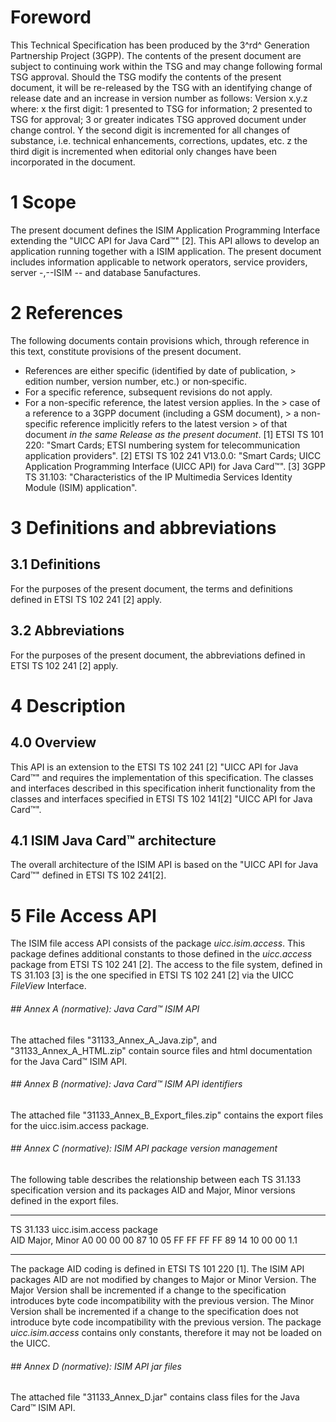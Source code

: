 # Foreword
This Technical Specification has been produced by the 3^rd^ Generation
Partnership Project (3GPP).
The contents of the present document are subject to continuing work within the
TSG and may change following formal TSG approval. Should the TSG modify the
contents of the present document, it will be re-released by the TSG with an
identifying change of release date and an increase in version number as
follows:
Version x.y.z
where:
x the first digit:
1 presented to TSG for information;
2 presented to TSG for approval;
3 or greater indicates TSG approved document under change control.
Y the second digit is incremented for all changes of substance, i.e. technical
enhancements, corrections, updates, etc.
z the third digit is incremented when editorial only changes have been
incorporated in the document.
# 1 Scope
The present document defines the ISIM Application Programming Interface
extending the \"UICC API for Java Card™\" [2].
This API allows to develop an application running together with a ISIM
application.
The present document includes information applicable to network operators,
service providers, server -,--ISIM -- and database 5anufactures.
# 2 References
The following documents contain provisions which, through reference in this
text, constitute provisions of the present document.
  * References are either specific (identified by date of publication, > edition number, version number, etc.) or non‑specific.
  * For a specific reference, subsequent revisions do not apply.
  * For a non-specific reference, the latest version applies. In the > case of a reference to a 3GPP document (including a GSM document), > a non-specific reference implicitly refers to the latest version > of that document _in the same Release as the present document_.
[1] ETSI TS 101 220: \"Smart Cards; ETSI numbering system for
telecommunication application providers\".
[2] ETSI TS 102 241 V13.0.0: \"Smart Cards; UICC Application Programming
Interface (UICC API) for Java Card™\".
[3] 3GPP TS 31.103: \"Characteristics of the IP Multimedia Services Identity
Module (ISIM) application\".
# 3 Definitions and abbreviations
## 3.1 Definitions
For the purposes of the present document, the terms and definitions defined in
ETSI TS 102 241 [2] apply.
## 3.2 Abbreviations
For the purposes of the present document, the abbreviations defined in ETSI TS
102 241 [2] apply.
# 4 Description
## 4.0 Overview
This API is an extension to the ETSI TS 102 241 [2] \"UICC API for Java
Card™\" and requires the implementation of this specification.
The classes and interfaces described in this specification inherit
functionality from the classes and interfaces specified in ETSI TS 102 141[2]
\"UICC API for Java Card™\".
## 4.1 ISIM Java Card™ architecture
The overall architecture of the ISIM API is based on the \"UICC API for Java
Card™\" defined in ETSI TS 102 241[2].
# 5 File Access API
The ISIM file access API consists of the package _uicc.isim.access_. This
package defines additional constants to those defined in the _uicc.access_
package from ETSI TS 102 241 [2]. The access to the file system, defined in TS
31.103 [3] is the one specified in ETSI TS 102 241 [2] via the UICC _FileView_
Interface.
###### ## Annex A (normative): Java Card™ ISIM API
The attached files \"31133_Annex_A_Java.zip\", and \"31133_Annex_A_HTML.zip\"
contain source files and html documentation for the Java Card™ ISIM API.
###### ## Annex B (normative): Java Card™ ISIM API identifiers
The attached file \"31133_Annex_B_Export_files.zip\" contains the export files
for the uicc.isim.access package.
###### ## Annex C (normative): ISIM API package version management
The following table describes the relationship between each TS 31.133
specification version and its packages AID and Major, Minor versions defined
in the export files.
* * *
TS 31.133 uicc.isim.access package  
AID Major, Minor A0 00 00 00 87 10 05 FF FF FF FF 89 14 10 00 00 1.1
* * *
The package AID coding is defined in ETSI TS 101 220 [1]. The ISIM API
packages AID are not modified by changes to Major or Minor Version.
The Major Version shall be incremented if a change to the specification
introduces byte code incompatibility with the previous version.
The Minor Version shall be incremented if a change to the specification does
not introduce byte code incompatibility with the previous version.
The package _uicc.isim.access_ contains only constants, therefore it may not
be loaded on the UICC.
###### ## Annex D (normative): ISIM API jar files
The attached file \"31133_Annex_D.jar\" contains class files for the Java
Card™ ISIM API.
#